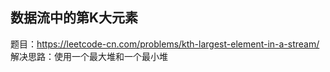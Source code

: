 ## 数据流中的第K大元素
题目：https://leetcode-cn.com/problems/kth-largest-element-in-a-stream/
解决思路：使用一个最大堆和一个最小堆